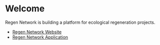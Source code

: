 # Welcome

Regen Network is building a platform for ecological regeneration projects.

- [Regen Network Website](https://www.regen.network/)
- [Regen Network Application](https://app.regen.network/)
